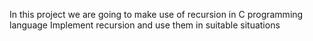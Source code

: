 In this project we are going to make use of recursion in C programming language
Implement recursion and use them in suitable situations
